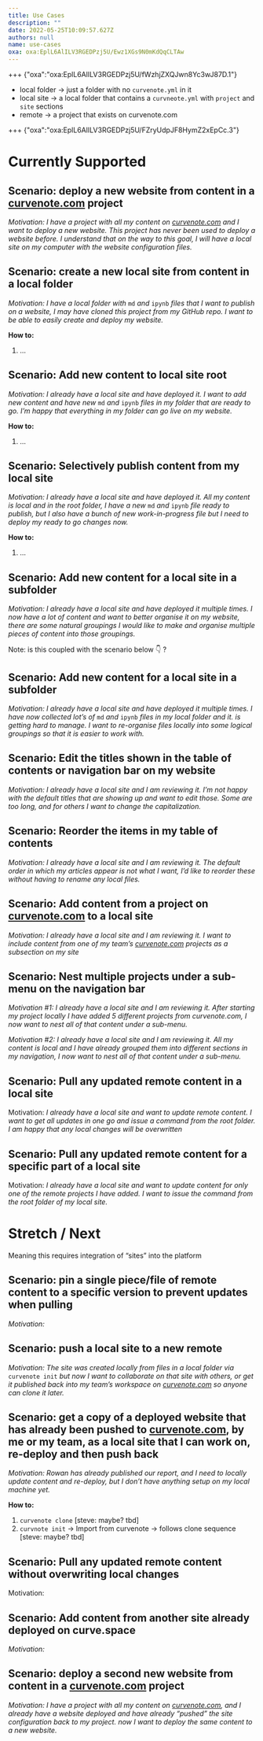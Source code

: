 ```yaml
---
title: Use Cases
description: ""
date: 2022-05-25T10:09:57.627Z
authors: null
name: use-cases
oxa: oxa:EplL6AlILV3RGEDPzj5U/Ewz1XGs9N0mKdQqCLTAw
---
```


+++ {"oxa":"oxa:EplL6AlILV3RGEDPzj5U/fWzhjZXQJwn8Yc3wJ87D.1"}

* local folder → just a folder with no `curvenote.yml` in it
* local site → a local folder that contains a `curvneote.yml` with `project` and `site` sections
* remote → a project that exists on curvenote.com

+++ {"oxa":"oxa:EplL6AlILV3RGEDPzj5U/FZryUdpJF8HymZ2xEpCc.3"}

# Currently Supported

## Scenario: deploy a new website from content in a [curvenote.com](curvenote.com) project

*Motivation: I have a project with all my content on* [*curvenote.com*](curvenote.com) *and I want to deploy a new website. This project has never been used to deploy a website before. I understand that on the way to this goal, I will have a local site on my computer with the website configuration files.*

## Scenario: create a new local site from content in a local folder

*Motivation: I have a local folder with* `md` *and* `ipynb` *files that I want to publish on a website, I may have cloned this project from my GitHub repo. I want to be able to easily create and deploy my website.*

**How to:**

1. …

## Scenario: Add new content to local site root

*Motivation: I already have a local site and have deployed it. I want to add new content and have new* `md` *and* `ipynb` *files in my folder that are ready to go. I’m happy that everything in my folder can go live on my website.*

**How to:**

1. …

## Scenario: Selectively publish content from my local site

*Motivation: I already have a local site and have deployed it. All my content is local and in the root folder, I have a new* `md` *and* `ipynb` *file ready to publish, but I also have a bunch of new work-in-progress file but I need to deploy my ready to go changes now.*

**How to:**

1. …

## Scenario: Add new content for a local site in a subfolder

*Motivation: I already have a local site and have deployed it multiple times. I now have a lot of content and want to better organise it on my website, there are some natural groupings I would like to make and organise multiple pieces of content into those groupings.*

Note: is this coupled with the scenario below 👇 ?

## Scenario: Add new content for a local site in a subfolder

*Motivation: I already have a local site and have deployed it multiple times. I have now collected lot’s of* `md` *and* `ipynb` *files in my local folder and it. is getting hard to manage. I want to re-organise files locally into some logical groupings so that it is easier to work with.*

## Scenario: Edit the titles shown in the table of contents or navigation bar on my website

*Motivation: I already have a local site and I am reviewing it. I’m not happy with the default titles that are showing up and want to edit those. Some are too long, and for others I want to change the capitalization.*

## Scenario: Reorder the items in my table of contents

*Motivation: I already have a local site and I am reviewing it. The default order in which my articles appear is not what I want, I’d like to reorder these without having to rename any local files.*

## Scenario: Add content from a project on [curvenote.com](curvenote.com) to a local site

*Motivation: I already have a local site and I am reviewing it. I want to include content from one of my team’s* [*curvenote.com*](curvenote.com) *projects as a subsection on my site*

## Scenario: Nest multiple projects under a sub-menu on the navigation bar

*Motivation #1: I already have a local site and I am reviewing it. After starting my project locally I have added 5 different projects from curvenote.com, I now want to nest all of that content under a sub-menu.*

*Motivation #2: I already have a local site and I am reviewing it. All my content is local and I have already grouped them into different sections in my navigation, I now want to nest all of that content under a sub-menu.*

## Scenario: Pull any updated remote content in a local site

Motivation: *I already have a local site and want to update remote content. I want to get all updates in one go and issue a command from the root folder. I am happy that any local changes will be overwritten*

## Scenario: Pull any updated remote content for a specific part of a local site

Motivation: *I already have a local site and want to update content for only one of the remote projects I have added. I want to issue the command from the root folder of my local site.*

## 

# Stretch / Next

Meaning this requires integration of “sites” into the platform

## Scenario: pin a single piece/file of remote content to a specific version to prevent updates when pulling

*Motivation:*

## Scenario: push a local site to a new remote

*Motivation: The site was created locally from files in a local folder via* `curvenote init` *but now I want to collaborate on that site with others, or get it published back into my team’s workspace on* [*curvenote.com*](curvenote.com) *so anyone can clone it later.*

## Scenario: get a copy of a deployed website that has already been pushed to [curvenote.com](curvenote.com), by me or my team, as a local site that I can work on, re-deploy and then push back

*Motivation: Rowan has already published our report, and I need to locally update content and re-deploy, but I don’t have anything setup on my local machine yet.*

**How to:**

1. `curvenote clone` \[steve: maybe? tbd\]
2. `curvnote init` → Import from curvenote → follows clone sequence \[steve: maybe? tbd\]

## Scenario: Pull any updated remote content without overwriting local changes

Motivation:

## Scenario: Add content from another site already deployed on curve.space

*Motivation:*

## Scenario: deploy a second new website from content in a [curvenote.com](curvenote.com) project

*Motivation: I have a project with all my content on* [*curvenote.com*](curvenote.com)*, and I already have a website deployed and have already “pushed” the site configuration back to my project. now I want to deploy the same content to a new website.*

